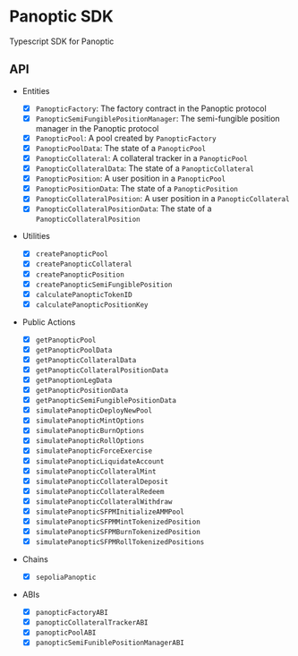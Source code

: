 # Panoptic SDK

Typescript SDK for Panoptic

## API

- Entities

  - [x] `PanopticFactory`: The factory contract in the Panoptic protocol
  - [x] `PanopticSemiFungiblePositionManager`: The semi-fungible position manager in the Panoptic protocol
  - [x] `PanopticPool`: A pool created by `PanopticFactory`
  - [x] `PanopticPoolData`: The state of a `PanopticPool`
  - [x] `PanopticCollateral`: A collateral tracker in a `PanopticPool`
  - [x] `PanopticCollateralData`: The state of a `PanopticCollateral`
  - [x] `PanopticPosition`: A user position in a `PanopticPool`
  - [x] `PanopticPositionData`: The state of a `PanopticPosition`
  - [x] `PanopticCollateralPosition`: A user position in a `PanopticCollateral`
  - [x] `PanopticCollateralPositionData`: The state of a `PanopticCollateralPosition`

- Utilities

  - [x] `createPanopticPool`
  - [x] `createPanopticCollateral`
  - [x] `createPanopticPosition`
  - [x] `createPanopticSemiFungiblePosition`
  - [x] `calculatePanopticTokenID`
  - [x] `calculatePanopticPositionKey`

- Public Actions

  - [x] `getPanopticPool`
  - [x] `getPanopticPoolData`
  - [x] `getPanopticCollateralData`
  - [x] `getPanopticCollateralPositionData`
  - [x] `getPanoptionLegData`
  - [x] `getPanopticPositionData`
  - [x] `getPanopticSemiFungiblePositionData`
  - [x] `simulatePanopticDeployNewPool`
  - [x] `simulatePanopticMintOptions`
  - [x] `simulatePanopticBurnOptions`
  - [x] `simulatePanopticRollOptions`
  - [x] `simulatePanopticForceExercise`
  - [x] `simulatePanopticLiquidateAccount`
  - [x] `simulatePanopticCollateralMint`
  - [x] `simulatePanopticCollateralDeposit`
  - [x] `simulatePanopticCollateralRedeem`
  - [x] `simulatePanopticCollateralWithdraw`
  - [x] `simulatePanopticSFPMInitializeAMMPool`
  - [x] `simulatePanopticSFPMMintTokenizedPosition`
  - [x] `simulatePanopticSFPMBurnTokenizedPosition`
  - [x] `simulatePanopticSFPMRollTokenizedPositions`

- Chains

  - [x] `sepoliaPanoptic`

- ABIs

  - [x] `panopticFactoryABI`
  - [x] `panopticCollateralTrackerABI`
  - [x] `panopticPoolABI`
  - [x] `panopticSemiFuniblePositionManagerABI`
